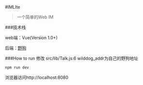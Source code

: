 #IMLIte
>一个简单的Web IM

###技术栈

web端：Vue(Version 1.0+)

后端：[野狗](https://www.wilddog.com)

###How to run
修改 src/lib/Talk.js:6 wilddog_addr为自己的野狗地址

```bash
npm run dev
``` 

浏览器访问http://localhost:8080
